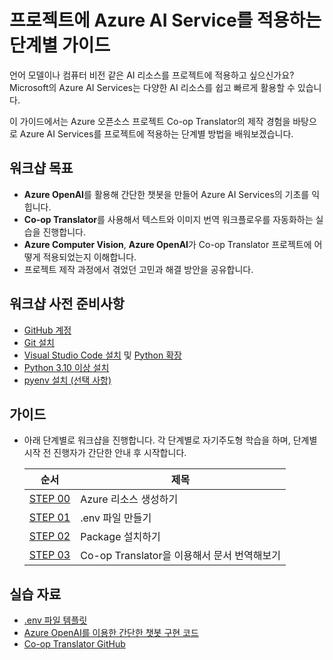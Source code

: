 # 프로젝트에 Azure AI Service를 적용하는 단계별 가이드

언어 모델이나 컴퓨터 비전 같은 AI 리소스를 프로젝트에 적용하고 싶으신가요?
Microsoft의 Azure AI Services는 다양한 AI 리소스를 쉽고 빠르게 활용할 수 있습니다.

이 가이드에서는 Azure 오픈소스 프로젝트 Co-op Translator의 제작 경험을 바탕으로 Azure AI Services를 프로젝트에 적용하는 단계별 방법을 배워보겠습니다.

## 워크샵 목표

- **Azure OpenAI**를 활용해 간단한 챗봇을 만들어 Azure AI Services의 기초를 익힙니다.
- **Co-op Translator**를 사용해서 텍스트와 이미지 번역 워크플로우를 자동화하는 실습을 진행합니다.
- **Azure Computer Vision**, **Azure OpenAI**가 Co-op Translator 프로젝트에 어떻게 적용되었는지 이해합니다.
- 프로젝트 제작 과정에서 겪었던 고민과 해결 방안을 공유합니다.

## 워크샵 사전 준비사항

- [GitHub 계정](https://github.com/join)  
- [Git 설치](https://git-scm.com/)  
- [Visual Studio Code 설치](https://code.visualstudio.com/) 및 [Python 확장](https://marketplace.visualstudio.com/items?itemName=ms-python.python)
- [Python 3.10 이상 설치](https://www.python.org/downloads/)  
- [pyenv 설치 (선택 사항)](https://github.com/pyenv/pyenv)

## 가이드

- 아래 단계별로 워크샵을 진행합니다. 각 단계별로 자기주도형 학습을 하며, 단계별 시작 전 진행자가 간단한 안내 후 시작합니다.

  | 순서                         | 제목                                           |
  |------------------------------|------------------------------------------------|
  | [STEP 00](./docs/step-00.md) | Azure 리소스 생성하기                             |
  | [STEP 01](./docs/step-01.md) | .env 파일 만들기     |
  | [STEP 02](./docs/step-02.md) | Package 설치하기                |
  | [STEP 03](./docs/step-03.md) | Co-op Translator을 이용해서 문서 번역해보기               |

## 실습 자료

- [.env 파일 템플릿](./example/.env.template)
- [Azure OpenAI를 이용한 간단한 챗봇 구현 코드](./example/basic-chatbot.py)
- [Co-op Translator GitHub](https://github.com/Azure/co-op-translator)
